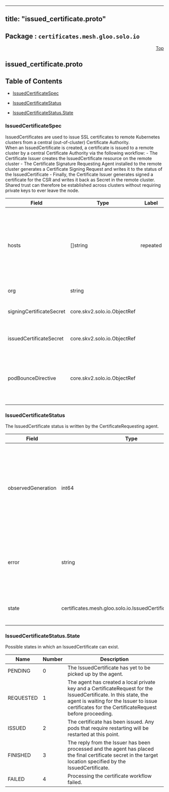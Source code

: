 
---
title: "issued_certificate.proto"
---

## Package : `certificates.mesh.gloo.solo.io`



<a name="top"></a>

<a name="API Reference for issued_certificate.proto"></a>
<p align="right"><a href="#top">Top</a></p>

## issued_certificate.proto


## Table of Contents
  - [IssuedCertificateSpec](#certificates.mesh.gloo.solo.io.IssuedCertificateSpec)
  - [IssuedCertificateStatus](#certificates.mesh.gloo.solo.io.IssuedCertificateStatus)

  - [IssuedCertificateStatus.State](#certificates.mesh.gloo.solo.io.IssuedCertificateStatus.State)






<a name="certificates.mesh.gloo.solo.io.IssuedCertificateSpec"></a>

### IssuedCertificateSpec
IssuedCertificates are used to issue SSL certificates to remote Kubernetes clusters from a central (out-of-cluster) Certificate Authority.<br>When an IssuedCertificate is created, a certificate is issued to a remote cluster by a central Certificate Authority via the following workflow: - The Certificate Issuer creates the IssuedCertificate resource on the remote cluster - The Certificate Signature Requesting Agent installed to the remote cluster generates a Certificate Signing Request and writes it to the status of the IssuedCertificate - Finally, the Certificate Issuer generates signed a certificate for the CSR and writes it back as Secret in the remote cluster.<br>Shared trust can therefore be established across clusters without requiring private keys to ever leave the node.


| Field | Type | Label | Description |
| ----- | ---- | ----- | ----------- |
| hosts | []string | repeated | A list of hostnames and IPs to generate a certificate for. This can also be set to the identity running the workload, e.g. a Kubernetes service account.<br>Generally for an Istio CA this will take the form `spiffe://cluster.local/ns/istio-system/sa/citadel`.<br>"cluster.local" may be replaced by the root of trust domain for the mesh. |
| org | string |  | The organization for this certificate. |
| signingCertificateSecret | core.skv2.solo.io.ObjectRef |  | The secret containing the root SSL certificate used to sign this IssuedCertificate (located in the Certificate Issuer's cluster). |
| issuedCertificateSecret | core.skv2.solo.io.ObjectRef |  | The secret containing the SSL certificate to be generated for this IssuedCertificate (located in the Certificate Agent's cluster). |
| podBounceDirective | core.skv2.solo.io.ObjectRef |  | A ref to a PodBounceDirective specifying a list of k8s pods to bounce (delete and cause a restart) when the certificate is issued. This will include the control plane pods as well as any pods which share a data plane with the target mesh. |






<a name="certificates.mesh.gloo.solo.io.IssuedCertificateStatus"></a>

### IssuedCertificateStatus
The IssuedCertificate status is written by the CertificateRequesting agent.


| Field | Type | Label | Description |
| ----- | ---- | ----- | ----------- |
| observedGeneration | int64 |  | The most recent generation observed in the the IssuedCertificate metadata. If the observedGeneration does not match generation, the Certificate Requesting Agent has not processed the most recent version of this IssuedCertificate. |
| error | string |  | Any error observed which prevented the CertificateRequest from being processed. If the error is empty, the request has been processed successfully. |
| state | certificates.mesh.gloo.solo.io.IssuedCertificateStatus.State |  | The current state of the IssuedCertificate workflow, reported by the agent. |





 <!-- end messages -->


<a name="certificates.mesh.gloo.solo.io.IssuedCertificateStatus.State"></a>

### IssuedCertificateStatus.State
Possible states in which an IssuedCertificate can exist.

| Name | Number | Description |
| ---- | ------ | ----------- |
| PENDING | 0 | The IssuedCertificate has yet to be picked up by the agent. |
| REQUESTED | 1 | The agent has created a local private key and a CertificateRequest for the IssuedCertificate. In this state, the agent is waiting for the Issuer to issue certificates for the CertificateRequest before proceeding. |
| ISSUED | 2 | The certificate has been issued. Any pods that require restarting will be restarted at this point. |
| FINISHED | 3 | The reply from the Issuer has been processed and the agent has placed the final certificate secret in the target location specified by the IssuedCertificate. |
| FAILED | 4 | Processing the certificate workflow failed. |


 <!-- end enums -->

 <!-- end HasExtensions -->

 <!-- end services -->


